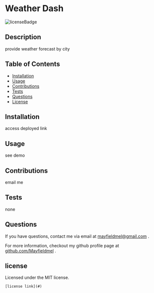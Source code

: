 # Weather Dash
  ![licenseBadge](https://img.shields.io/badge/License-MIT-green.svg)

  ## Description
  
  provide weather forecast by city
  
  ## Table of Contents
  * [Installation](#installation)
  * [Usage](#usage)
  * [Contributions](#contributions)
  * [Tests](#tests)
  * [Questions](#questions)
  * [License](#license)
  
  ## Installation
  
  access deployed link
  
  ## Usage
  
  see demo

  ## Contributions

  email me

  ## Tests

  none

  ## Questions
  
  If you have questions, contact me via email at [mayfieldmel@gmail.com](mailto:mayfieldmel@gmail.com) .

  For more information, checkout my github profile page at [github.com/Mayfieldmel](github.com/Mayfieldmel) .
  
  
  ## license

  Licensed under the MIT license.
  
  
    [license link](#)
    

